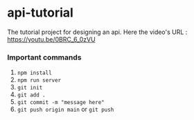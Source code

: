 # api-tutorial
The tutorial project for designing an api. Here the video's URL : https://youtu.be/0BRC_6_0zVU

### Important commands

1. `npm install`
2. `npm run server`
3. `git init `
4. `git add .`
5. `git commit -m "message here"`
6. `git push origin main` or `git push`
